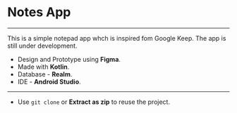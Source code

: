 # Notes App
---
This is a simple notepad app whch is inspired fom Google Keep. The app is still under development. 
- Design and Prototype using **Figma**.
- Made with **Kotlin**.
- Database - **Realm**.
- IDE - **Android Studio**.

---

-  Use `git clone`  or **Extract as zip** to reuse the project.


